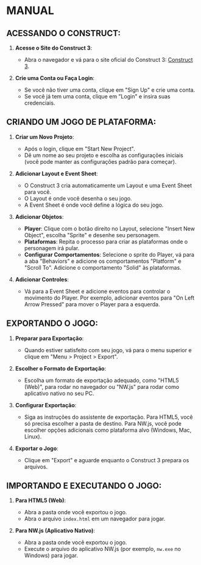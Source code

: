 # MANUAL
## ACESSANDO O CONSTRUCT:
1. **Acesse o Site do Construct 3**:
   - Abra o navegador e vá para o site oficial do Construct 3: [Construct 3](https://www.construct.net).

2. **Crie uma Conta ou Faça Login**:
   - Se você não tiver uma conta, clique em "Sign Up" e crie uma conta.
   - Se você já tem uma conta, clique em "Login" e insira suas credenciais.

## CRIANDO UM JOGO DE PLATAFORMA:
1. **Criar um Novo Projeto**:
   - Após o login, clique em "Start New Project".
   - Dê um nome ao seu projeto e escolha as configurações iniciais (você pode manter as configurações padrão para começar).

2. **Adicionar Layout e Event Sheet**:
   - O Construct 3 cria automaticamente um Layout e uma Event Sheet para você.
   - O Layout é onde você desenha o seu jogo.
   - A Event Sheet é onde você define a lógica do seu jogo.

3. **Adicionar Objetos**:
   - **Player**: Clique com o botão direito no Layout, selecione "Insert New Object", escolha "Sprite" e desenhe seu personagem.
   - **Plataformas**: Repita o processo para criar as plataformas onde o personagem irá pular.
   - **Configurar Comportamentos**: Selecione o sprite do Player, vá para a aba "Behaviors" e adicione os comportamentos "Platform" e "Scroll To". Adicione o comportamento "Solid" às plataformas.

4. **Adicionar Controles**:
   - Vá para a Event Sheet e adicione eventos para controlar o movimento do Player. Por exemplo, adicionar eventos para "On Left Arrow Pressed" para mover o Player para a esquerda.

## EXPORTANDO O JOGO:
1. **Preparar para Exportação**:
   - Quando estiver satisfeito com seu jogo, vá para o menu superior e clique em "Menu > Project > Export".

2. **Escolher o Formato de Exportação**:
   - Escolha um formato de exportação adequado, como "HTML5 (Web)", para rodar no navegador ou "NW.js" para rodar como aplicativo nativo no seu PC.

3. **Configurar Exportação**:
   - Siga as instruções do assistente de exportação. Para HTML5, você só precisa escolher a pasta de destino. Para NW.js, você pode escolher opções adicionais como plataforma alvo (Windows, Mac, Linux).

4. **Exportar o Jogo**:
   - Clique em "Export" e aguarde enquanto o Construct 3 prepara os arquivos.

## IMPORTANDO E EXECUTANDO O JOGO:
1. **Para HTML5 (Web)**:
   - Abra a pasta onde você exportou o jogo.
   - Abra o arquivo `index.html` em um navegador para jogar.

2. **Para NW.js (Aplicativo Nativo)**:
   - Abra a pasta onde você exportou o jogo.
   - Execute o arquivo do aplicativo NW.js (por exemplo, `nw.exe` no Windows) para jogar.



